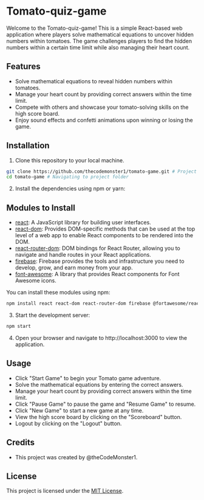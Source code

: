 # Tomato-quiz-game

Welcome to the Tomato-quiz-game! This is a simple React-based web application where players solve mathematical equations to uncover hidden numbers within tomatoes. The game challenges players to find the hidden numbers within a certain time limit while also managing their heart count.

## Features

- Solve mathematical equations to reveal hidden numbers within tomatoes.
- Manage your heart count by providing correct answers within the time limit.
- Compete with others and showcase your tomato-solving skills on the high score board.
- Enjoy sound effects and confetti animations upon winning or losing the game.

## Installation

1. Clone this repository to your local machine.

```bash
git clone https://github.com/thecodemonster1/tomato-game.git # Project Cloning
cd tomato-game # Navigating to project folder
```

2. Install the dependencies using npm or yarn:

## Modules to Install

- [react](https://www.npmjs.com/package/react): A JavaScript library for building user interfaces.
- [react-dom](https://www.npmjs.com/package/react-dom): Provides DOM-specific methods that can be used at the top level of a web app to enable React components to be rendered into the DOM.
- [react-router-dom](https://www.npmjs.com/package/react-router-dom): DOM bindings for React Router, allowing you to navigate and handle routes in your React applications.
- [firebase](https://www.npmjs.com/package/firebase): Firebase provides the tools and infrastructure you need to develop, grow, and earn money from your app.
- [font-awesome](https://www.npmjs.com/package/@fortawesome/react-fontawesome): A library that provides React components for Font Awesome icons.

You can install these modules using npm:

```bash
npm install react react-dom react-router-dom firebase @fortawesome/react-fontawesome @fortawesome/free-solid-svg-icons bcrypt
```

3. Start the development server:

```bash
npm start
```

4. Open your browser and navigate to http://localhost:3000 to view the application.

## Usage

- Click "Start Game" to begin your Tomato game adventure.
- Solve the mathematical equations by entering the correct answers.
- Manage your heart count by providing correct answers within the time limit.
- Click "Pause Game" to pause the game and "Resume Game" to resume.
- Click "New Game" to start a new game at any time.
- View the high score board by clicking on the "Scoreboard" button.
- Logout by clicking on the "Logout" button.

## Credits

- This project was created by @theCodeMonster1.

## License

This project is licensed under the [MIT License](LICENSE).
